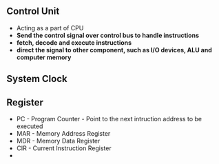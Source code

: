 ## Control Unit
- Acting as a part of CPU
- **Send the control signal over control bus to handle instructions**
- **fetch, decode and execute instructions**
- **direct the signal to other component, such as I/O devices, ALU and computer memory**

## System Clock


## Register
- PC - Program Counter - Point to the next intruction address to be executed
- MAR - Memory Address Register
- MDR - Memory Data Register
- CIR - Current Instruction Register
- 